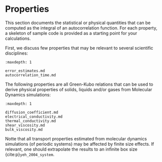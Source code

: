 # Properties

This section documents the statistical or physical quantities
that can be computed as the integral of an autocorrelation function.
For each property, a skeleton of sample code is provided
as a starting point for your calculations.

First, we discuss few properties that may be relevant to several scientific disciplines:

```{toctree}
:maxdepth: 1

error_estimates.md
autocorrelation_time.md
```

The following properties are all Green-Kubo relations
that can be used to derive physical properties of solids, liquids and/or gases
from Molecular Dynamics simulations:

```{toctree}
:maxdepth: 1

diffusion_coefficient.md
electrical_conductivity.md
thermal_conductivity.md
shear_viscosity.md
bulk_viscosity.md
```

Notte that all transport properties estimated from molecular dynamics simulations
(of periodic systems) may be affected by finite size effects.
If relevant, one should extrapolate the results to an infinite box size
{cite:p}`yeh_2004_system`.
